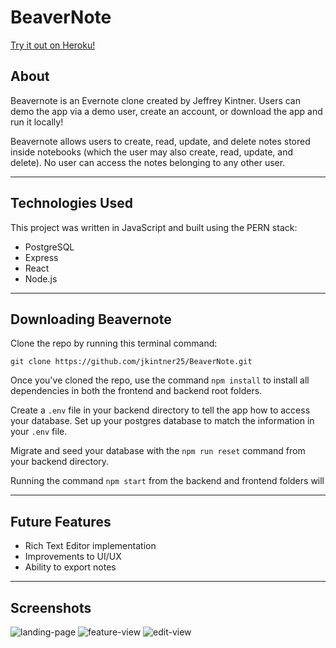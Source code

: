 # BeaverNote

[Try it out on Heroku!](https://beavernote.herokuapp.com/)

## About

Beavernote is an Evernote clone created by Jeffrey Kintner. Users can demo the app via a demo user, create an account, or download the app and run it locally!

Beavernote allows users to create, read, update, and delete notes stored inside notebooks (which the user may also create, read, update, and delete). No user can access the notes belonging to any other user.

------

## Technologies Used

This project was written in JavaScript and built using the PERN stack:
* PostgreSQL
* Express
* React
* Node.js

------

## Downloading Beavernote

Clone the repo by running this terminal command:
```
git clone https://github.com/jkintner25/BeaverNote.git
```

Once you've cloned the repo, use the command `npm install` to install all dependencies in both the frontend and backend root folders.

Create a `.env` file in your backend directory to tell the app how to access your database. Set up your postgres database to match the information in your `.env` file.

Migrate and seed your database with the `npm run reset` command from your backend directory.

Running the command `npm start` from the backend and frontend folders will

------

## Future Features

* Rich Text Editor implementation
* Improvements to UI/UX
* Ability to export notes

------

## Screenshots

![landing-page](https://user-images.githubusercontent.com/95717139/177223903-7b93aca3-60b5-49bd-902a-fcdf0a168185.PNG)
![feature-view](https://user-images.githubusercontent.com/95717139/177223917-eed63260-4e30-443d-b265-30a88db258cd.PNG)
![edit-view](https://user-images.githubusercontent.com/95717139/177223923-7cb61d5a-4f1f-4e8c-991d-c3d745240048.PNG)
